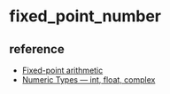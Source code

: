 
# fixed_point_number

## reference

- [Fixed-point arithmetic](https://en.wikipedia.org/wiki/Fixed-point_arithmetic)
- [Numeric Types — int, float, complex](https://docs.python.org/3/library/stdtypes.html#numeric-types-int-float-complex)
